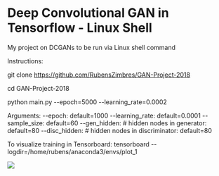 # Deep Convolutional GAN in Tensorflow - Linux Shell

My project on DCGANs to be run via Linux shell command

Instructions:

git clone https://github.com/RubensZimbres/GAN-Project-2018

cd GAN-Project-2018

python main.py --epoch=5000 --learning_rate=0.0002

Arguments:
--epoch: default=1000
--learning_rate: default=0.0001
--sample_size: default=60
--gen_hidden: # hidden nodes in generator: default=80
--disc_hidden: # hidden nodes in discriminator: default=80

To visualize training in Tensorboard: tensorboard --logdir=/home/rubens/anaconda3/envs/plot_1

<img src=https://github.com/RubensZimbres/GAN-Project-2018/blob/master/GAN_BEST_Linux.png>

